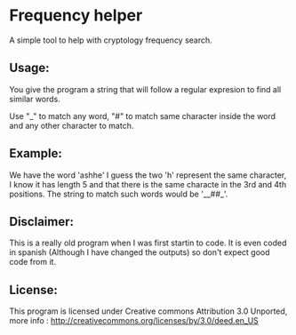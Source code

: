 Frequency helper
=================

A simple tool to help with cryptology frequency search.

Usage:
------

You give the program a string that will follow a regular expresion to find all similar words.

Use "_" to match any word, "#" to match same character inside the word and any other character to match.

Example:
-----

We have the word 'ashhe'
I guess the two 'h' represent the same character, I know it has length 5 and that there is the same characte in the 3rd and 4th positions.
The string to match such words would be '__##_'.

Disclaimer:
-----

This is a really old program when I was first startin to code. It is even coded in spanish (Although I have changed the outputs) so don't expect good code from it.

License:
-------

This program is licensed under Creative commons Attribution 3.0 Unported, more info : http://creativecommons.org/licenses/by/3.0/deed.en_US
